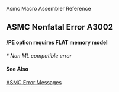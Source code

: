 Asmc Macro Assembler Reference

## ASMC Nonfatal Error A3002

#### /PE option requires FLAT memory model

_* Non ML compatible error_

#### See Also

[ASMC Error Messages](readme.md)